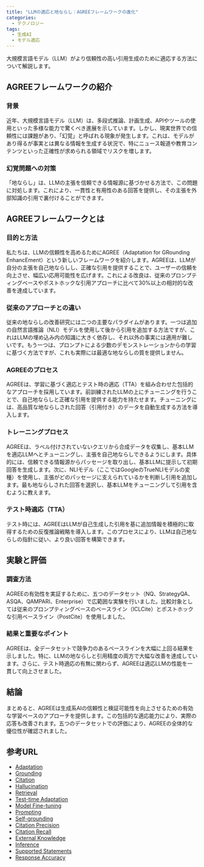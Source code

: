 ```yaml
---
title: "LLMの適応と地ならし：AGREEフレームワークの進化"
categories:
  - テクノロジー
tags:
  - 生成AI
  - モデル適応
---
```

大規模言語モデル（LLM）がより信頼性の高い引用生成のために適応する方法について解説します。

## AGREEフレームワークの紹介

### 背景
近年、大規模言語モデル（LLM）は、多段式推論、計画生成、APIやツールの使用といった多様な能力で驚くべき進展を示しています。しかし、現実世界での信頼性には課題があり、「幻覚」と呼ばれる現象が発生します。これは、モデルがあり得るが事実とは異なる情報を生成する状況で、特にニュース報道や教育コンテンツといった正確性が求められる領域でリスクを増します。

### 幻覚問題への対策
「地ならし」は、LLMの主張を信頼できる情報源に基づかせる方法で、この問題に対処します。これにより、一貫性と有用性のある回答を提供し、その主張を外部知識の引用で裏付けることができます。

## AGREEフレームワークとは

### 目的と方法
私たちは、LLMの信頼性を高めるためにAGREE（Adaptation for GRounding EnhancEment）という新しいフレームワークを紹介します。AGREEは、LLMが自分の主張を自己地ならしし、正確な引用を提供することで、ユーザーの信頼を向上させ、幅広い応用可能性を広げます。これによる改良は、従来のプロンプティングベースやポストホックな引用アプローチに比べて30%以上の相対的な改善を達成しています。

### 従来のアプローチとの違い
従来の地ならしの改善研究には二つの主要なパラダイムがあります。一つは追加の自然言語推論（NLI）モデルを使用して後から引用を追加する方法ですが、これはLLMの埋め込み内の知識に大きく依存し、それ以外の事実には適用が難しいです。もう一つは、プロンプトによる少数のデモンストレーションからの学習に基づく方法ですが、これも実際には最適な地ならしの質を提供しません。

### AGREEのプロセス
AGREEは、学習に基づく適応とテスト時の適応（TTA）を組み合わせた包括的なアプローチを採用しています。前訓練されたLLMの上にチューニングを行うことで、自己地ならしと正確な引用を提供する能力を持たせます。チューニングには、高品質な地ならしされた回答（引用付き）のデータを自動生成する方法を導入します。

### トレーニングプロセス
AGREEは、ラベル付けされていないクエリから合成データを収集し、基本LLMを適応LLMへとチューニングし、主張を自己地ならしできるようにします。具体的には、信頼できる情報源からパッセージを取り出し、基本LLMに提示して初期回答を生成します。次に、NLIモデル（ここではGoogleのTrueNLIモデルの変種）を使用し、主張がどのパッセージに支えられているかを判断し引用を追加します。最も地ならしされた回答を選択し、基本LLMをチューニングして引用を含むように教えます。

### テスト時適応（TTA）
テスト時には、AGREEはLLMが自己生成した引用を基に追加情報を積極的に取得するための反復推論戦略を導入します。このプロセスにより、LLMは自己地ならしの指針に従い、より良い回答を構築できます。

## 実験と評価

### 調査方法
AGREEの有効性を実証するために、五つのデータセット（NQ、StrategyQA、ASQA、QAMPARI、Enterprise）で広範囲な実験を行いました。比較対象としては従来のプロンプティングベースのベースライン（ICLCite）とポストホックな引用ベースライン（PostCite）を使用しました。

### 結果と重要なポイント
AGREEは、全データセットで競争力のあるベースラインを大幅に上回る結果を示しました。特に、LLMの地ならしと引用精度の両方で大幅な改善を達成しています。さらに、テスト時適応の有無に関わらず、AGREEは適応LLMの性能を一貫して向上させました。

## 結論
まとめると、AGREEは生成系AIの信頼性と検証可能性を向上させるための有効な学習ベースのアプローチを提供します。この包括的な適応能力により、実際の応答も改善されます。五つのデータセットでの評価により、AGREEの全体的な優位性が確認されました。

## 参考URL
- [Adaptation](https://ejje.weblio.jp/content/adaptation)
- [Grounding](https://eow.alc.co.jp/search?q=grounding)
- [Citation](https://www.ei-navi.jp/dictionary/content/citation/#:~:text=%E5%BC%95%E7%94%A8%EF%BC%8C%E5%BC%95%E7%94%A8%E6%96%87%EF%BC%8C%E5%BC%95%E7%94%A8%E5%8F%A5)
- [Hallucination](https://eow.alc.co.jp/search?q=hallucination)
- [Retrieval](https://eow.alc.co.jp/search?q=retrieval)
- [Test-time Adaptation](https://xpaperchallenge.org/cv/survey/cvpr2022_summaries/347/)
- [Model Fine-tuning](https://qiita.com/ksonoda/items/b9fd3e709aeae79629ff)
- [Prompting](https://eow.alc.co.jp/search?q=prompting)
- [Self-grounding](https://philarchive.org/archive/KOVWIW)
- [Citation Precision](http://evene.lefigaro.fr/citations/mot.php?mot=precision)
- [Citation Recall](https://www.ffcr.or.jp/fda21cfr/zaidan/CFR21.nsf/876757280c46e65e4925659f000b0cc0/915618a8b053180f492565e600227c7102ec.html?OpenDocument)
- [External Knowledge](https://www.archbee.com/blog/internal-vs-external-knowledge-base)
- [Inference](https://ejje.weblio.jp/content/inference)
- [Supported Statements](https://docs.oracle.com/en/database/oracle/oracle-database/21/gmswn/supported-sql-statements.html)
- [Response Accuracy](https://www.linguee.jp/%E8%8B%B1%E8%AA%9E-%E6%97%A5%E6%9C%AC%E8%AA%9E/%E7%BF%BB%E8%A8%B3/response+accuracy.html)
